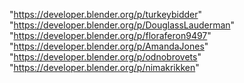 "https://developer.blender.org/p/turkeybidder"
"https://developer.blender.org/p/DouglassLauderman"
"https://developer.blender.org/p/floraferon9497"
"https://developer.blender.org/p/AmandaJones"
"https://developer.blender.org/p/odnobrovets"
"https://developer.blender.org/p/nimakrikken"

